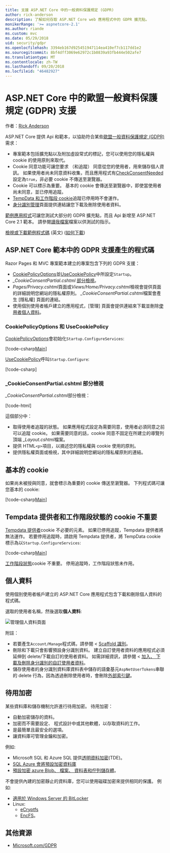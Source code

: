```yaml
---
title: 支援 ASP.NET Core 中的一般資料保護規定 (GDPR)
author: rick-anderson
description: 了解如何存取 ASP.NET Core web 應用程式中的 GDPR 擴充點。
monikerRange: '>= aspnetcore-2.1'
ms.author: riande
ms.custom: mvc
ms.date: 05/29/2018
uid: security/gdpr
ms.openlocfilehash: 3394eb167d925451947114ea410ef7cb117dd1e2
ms.sourcegitcommit: 8bf4dff3069e62972c1b0839a93fb444e502afe7
ms.translationtype: MT
ms.contentlocale: zh-TW
ms.lasthandoff: 09/20/2018
ms.locfileid: "46482927"
---
```

# <a name="eu-general-data-protection-regulation-gdpr-support-in-aspnet-core"></a>ASP.NET Core 中的歐盟一般資料保護規定 (GDPR) 支援

作者：[Rick Anderson](https://twitter.com/RickAndMSFT)

ASP.NET Core 提供 Api 和範本，以協助符合某些[歐盟一般資料保護規定 (GDPR)](https://www.eugdpr.org/)需求：

* 專案範本包括擴充點以及附加虛設常式的標記，您可以使用您的隱私權與 cookie 的使用原則來取代。
* Cookie 同意功能可讓您要求 （和追蹤） 同意從您的使用者，用來儲存個人資訊。 如果使用者尚未同意資料收集，而且應用程式有[CheckConsentNeeded](/dotnet/api/microsoft.aspnetcore.builder.cookiepolicyoptions.checkconsentneeded)設定為`true`，非必要 cookie 不傳送至瀏覽器。
* Cookie 可以標示為重要。 基本的 cookie 會傳送至瀏覽器中，即使當使用者尚未同意，並已停用追蹤。
* [TempData 和工作階段 cookie](#tempdata)追蹤已停用時不會運作。
* [身分識別管理](#pd)頁面提供連結讓您下載及刪除使用者資料。

[範例應用程式](https://github.com/aspnet/Docs/tree/live/aspnetcore/security/gdpr/sample)可讓您測試大部分的 GDPR 擴充點，而且 Api 新增至 ASP.NET Core 2.1 範本。 請參閱[讀我檔案](https://github.com/aspnet/Docs/tree/live/aspnetcore/security/gdpr/sample)檔案以供測試的指示。

[檢視或下載範例程式碼](https://github.com/aspnet/Docs/tree/live/aspnetcore/security/gdpr/sample) \(英文\) ([如何下載](xref:tutorials/index#how-to-download-a-sample))

## <a name="aspnet-core-gdpr-support-in-template-generated-code"></a>ASP.NET Core 範本中的 GDPR 支援產生的程式碼

Razor Pages 和 MVC 專案範本建立的專案包含下列的 GDPR 支援：

* [CookiePolicyOptions](/dotnet/api/microsoft.aspnetcore.builder.cookiepolicyoptions)並[UseCookiePolicy](/dotnet/api/microsoft.aspnetcore.builder.cookiepolicyappbuilderextensions.usecookiepolicy)中所設定`Startup`。
* *_CookieConsentPartial.cshtml* [部分檢視](xref:mvc/views/tag-helpers/builtin-th/partial-tag-helper)。
* *Pages/Privacy.cshtml*頁面或*Views/Home/Privacy.cshtml*檢視會提供頁面的詳細說明您網站的隱私權原則。 *_CookieConsentPartial.cshtml*檔案會產生 [隱私權] 頁面的連結。
* 使用個別使用者帳戶建立的應用程式，[管理] 頁面會提供連結來下載並刪除[使用者個人資料](#pd)。

### <a name="cookiepolicyoptions-and-usecookiepolicy"></a>CookiePolicyOptions 和 UseCookiePolicy

[CookiePolicyOptions](/dotnet/api/microsoft.aspnetcore.builder.cookiepolicyoptions)會初始化`Startup.ConfigureServices`:

[!code-csharp[Main](gdpr/sample/Startup.cs?name=snippet1&highlight=14-20)]

[UseCookiePolicy](/dotnet/api/microsoft.aspnetcore.builder.cookiepolicyappbuilderextensions.usecookiepolicy)呼叫`Startup.Configure`:

[!code-csharp[](gdpr/sample/Startup.cs?name=snippet1&highlight=51)]

### <a name="cookieconsentpartialcshtml-partial-view"></a>_CookieConsentPartial.cshtml 部分檢視

*_CookieConsentPartial.cshtml*部分檢視：

[!code-html[](gdpr/sample/RP/Pages/Shared/_CookieConsentPartial.cshtml)]

這個部分中：

* 取得使用者追蹤的狀態。 如果應用程式設定為需要同意，使用者必須同意之前可以追蹤 cookie。 如果需要同意的話，cookie 同意不固定在所建立的導覽列頂端 *_Layout.cshtml*檔案。
* 提供 HTML`<p>`項目，以摘述您的隱私權與 cookie 使用的原則。
* 提供隱私權頁面或檢視，其中詳細說明您網站的隱私權原則的連結。

## <a name="essential-cookies"></a>基本的 cookie

如果尚未被授與同意，就會標示為重要的 cookie 傳送至瀏覽器。 下列程式碼可讓您基本的 cookie:

[!code-csharp[Main](gdpr/sample/RP/Pages/Cookie.cshtml.cs?name=snippet1&highlight=5)]

<a name="tempdata"></a>

## <a name="tempdata-provider-and-session-state-cookies-are-not-essential"></a>Tempdata 提供者和工作階段狀態的 cookie 不重要

[Tempdata 提供者](xref:fundamentals/app-state#tempdata)cookie 不必要的元素。 如果已停用追蹤，Tempdata 提供者將無法運作。 若要停用追蹤時，請啟用 Tempdata 提供者，將 TempData cookie 標示為以`Startup.ConfigureServices`:

[!code-csharp[Main](gdpr/sample/RP/Startup.cs?name=snippet1)]

[工作階段狀態](xref:fundamentals/app-state)cookie 不重要。 停用追蹤時，工作階段狀態未作用。

<a name="pd"></a>

## <a name="personal-data"></a>個人資料

使用個別使用者帳戶建立的 ASP.NET Core 應用程式包含下載和刪除個人資料的程式碼。

選取的使用者名稱，然後選取**個人資料**:

![管理個人資料頁面](gdpr/_static/pd.png)

附註：

* 若要產生`Account/Manage`程式碼，請參閱 < [Scaffold 識別](xref:security/authentication/scaffold-identity)。
* 刪除和下載只會影響預設身分識別資料。 建立自訂使用者資料的應用程式必須延伸到 delete/下載自訂的使用者資料。 如需詳細資訊，請參閱 <<c0> [ 加入、 下載及刪除身分識別的自訂使用者資料](xref:security/authentication/add-user-data)。
* 儲存使用者的身分識別資料庫資料表中儲存的語彙基元`AspNetUserTokens`串聯的 delete 行為，因為透過刪除使用者時，會刪除[外部索引鍵](https://github.com/aspnet/Identity/blob/release/2.1/src/EF/IdentityUserContext.cs#L152)。

## <a name="encryption-at-rest"></a>待用加密

某些資料庫和儲存機制允許進行待用加密。 待用加密：

* 自動加密儲存的資料。
* 加密而不需要設定、 程式設計中或其他軟體，以存取資料的工作。
* 是最簡單且最安全的選項。
* 讓資料庫可管理金鑰和加密。

例如: 

* Microsoft SQL 和 Azure SQL 提供[透明資料加密](/sql/relational-databases/security/encryption/transparent-data-encryption)(TDE)。
* [SQL Azure 會將預設加密資料庫](https://azure.microsoft.com/updates/newly-created-azure-sql-databases-encrypted-by-default/)
* [預設加密 azure Blob、 檔案、 資料表和佇列儲存體](https://azure.microsoft.com/blog/announcing-default-encryption-for-azure-blobs-files-table-and-queue-storage/)。

不會提供內建的加密靜止的資料庫，您可以使用磁碟加密來提供相同的保護。 例如: 

* [適用於 Windows Server 的 BitLocker](/windows/security/information-protection/bitlocker/bitlocker-how-to-deploy-on-windows-server)
* Linux:
  * [eCryptfs](https://launchpad.net/ecryptfs)
  * [EncFS](https://github.com/vgough/encfs)。

## <a name="additional-resources"></a>其他資源

* [Microsoft.com/GDPR](https://www.microsoft.com/trustcenter/Privacy/GDPR)
